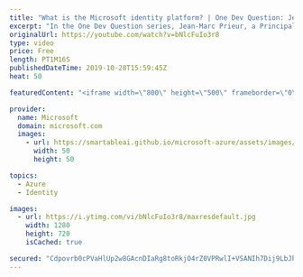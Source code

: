 ```yaml
---
title: "What is the Microsoft identity platform? | One Dev Question: Jean-Marc Prieur"
excerpt: "In the One Dev Question series, Jean-Marc Prieur, a Principal Program Manager Program Manager working on the Microsoft identity platform, explains what makes up the Microsoft identity platform.   Get more information at: https://docs.microsoft.com/azure/active-directory/develop/ Create your free Azure"
originalUrl: https://youtube.com/watch?v=bNlcFuIo3r8
type: video
price: Free
length: PT1M16S
publishedDateTime: 2019-10-28T15:59:45Z
heat: 50

featuredContent: "<iframe width=\"800\" height=\"500\" frameborder=\"0\" src=\"https://www.youtube.com/embed/bNlcFuIo3r8\" allow=\"accelerometer; autoplay; encrypted-media; gyroscope; picture-in-picture\" allowfullscreen></iframe>"

provider:
  name: Microsoft
  domain: microsoft.com
  images:
    - url: https://smartableai.github.io/microsoft-azure/assets/images/organizations/microsoft.com-50x50.jpg
      width: 50
      height: 50

topics:
  - Azure
  - Identity

images:
  - url: https://i.ytimg.com/vi/bNlcFuIo3r8/maxresdefault.jpg
    width: 1280
    height: 720
    isCached: true

secured: "Cdpovrb0cPVaHlUp2w8GAcnDIaRg8toRkjO4rZ0VPRwlI+VSANIh7Dij9LbJh4iKNCEcdq1UhH0tETozZWTpHDe44Lhz/EPtqEDmn9BpUPYGBWNxVnU5UZ01uUm6u/8dhBQzxqmp4x/jeJksxDOCCetzxvAUDKvNvcMZkTYEvvKRIKOHcUDeQipR5xPLD37RuF60rKpgmmerSvpujZJTN03/fiaqeeDR39VdGrEVpI+QgShBqHI5f1Ux1ryPD3DhSbqrrRyNQwzqEeKa2Qa81oe9GcsBaCvk0u7rq2q/RXPoGR236/3hz/KT/ozrgqmDRS77FJN/ukiTqcjmw22xhpwo8gxRjJziilfQ7R3+aY06MH5Jud5B2xLKKOjpSdOCLIRzQvIra963PKAWwJY7CYLUKkkMUMNxgsKxCrYdvLY=;+tZMTWokrHE2+zOg3T1rew=="
---
```


